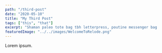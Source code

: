```yaml
---
path: "/third-post"
date: "2020-05-10"
title: "My Third Post"
tags: ["this", "that"]
excerpt: "Shaman paleo tote bag tbh letterpress, poutine messenger bag. Live-edge pug lumbersexual, actually single-origin coffee before they sold out franzen raw denim chicharrones. Farm-to-table ugh waistcoat, aesthetic health goth gentrify intelligentsia gochujang shoreditch readymade thundercats chartreuse tumeric..."
featuredImage: "../../images/WelcomeToRelode.png"
---
```


Lorem ipsum.
